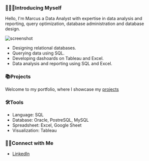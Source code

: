 ### 🙎🏽‍♂️Introducing Myself

Hello, I'm Marcus a Data Analyst with expertise in data analysis and reporting, query optimization, database administration and database design.

![screenshot](https://github.com/user-attachments/assets/48836861-3485-4bdf-80dd-ea7216d1c4af)


  - Designing relational databases.
  - Querying data using SQL.
  - Developing dashoards on Tableau and Excel.
  - Data analysis and reporting using SQL and Excel.

### 📚Projects

Welcome to my portfolio, where I showcase my [ projects ](https://github.com/marcusasar/Portfolio-Guide)

### 🛠️Tools
- Language: SQL
- Database: Oracle, PostreSQL, MySQL
- Spreadsheet: Excel, Google Sheet
- Visualization: Tableau

### 👋🏼Connect with Me
- [LinkedIn](//linkedin.com/in/marcus-asare-9342a9275)

